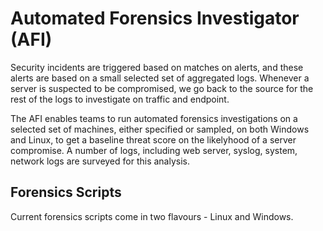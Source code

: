 # Automated Forensics Investigator (AFI)

Security incidents are triggered based on matches on alerts, and these alerts are based on a small selected set of aggregated logs. Whenever a server is suspected to be compromised, we go back to the source for the rest of the logs to investigate on traffic and endpoint.

The AFI enables teams to run automated forensics investigations on a selected set of machines, either specified or sampled, on both Windows and Linux, to get a baseline threat score on the likelyhood of a server compromise. A number of logs, including web server, syslog, system, network logs are surveyed for this analysis.

## Forensics Scripts

Current forensics scripts come in two flavours - Linux and Windows.


